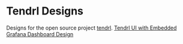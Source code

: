 # Tendrl Designs
Designs for the open source project [tendrl](https://github.com/tendrl).
[Tendrl UI with Embedded Grafana Dashboard Design](https://github.com/julienlim/tendrl-designs/blob/master/tendrl%20ui%20with%20embed%20grafana%20dashboards.pdf)
